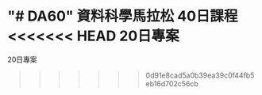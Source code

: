"# DA60" 
資料科學馬拉松
40日課程
<<<<<<< HEAD
20日專案
=======
20日專案
>>>>>>> 0d91e8cad5a0b39ea39c0f44fb5eb16d702c56cb
